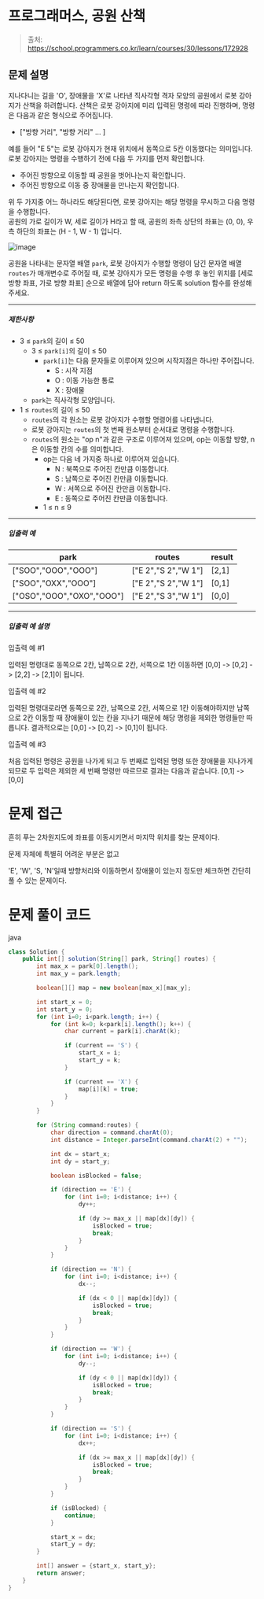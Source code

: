 # 프로그래머스, 공원 산책

> 출처: https://school.programmers.co.kr/learn/courses/30/lessons/172928

## 문제 설명

지나다니는 길을 'O', 장애물을 'X'로 나타낸 직사각형 격자 모양의 공원에서 로봇 강아지가 산책을 하려합니다. 산책은 로봇 강아지에 미리 입력된 명령에 따라 진행하며, 명령은 다음과 같은 형식으로 주어집니다.

-   \["방향 거리", "방향 거리" … \]

예를 들어 "E 5"는 로봇 강아지가 현재 위치에서 동쪽으로 5칸 이동했다는 의미입니다. 로봇 강아지는 명령을 수행하기 전에 다음 두 가지를 먼저 확인합니다.

-   주어진 방향으로 이동할 때 공원을 벗어나는지 확인합니다.
-   주어진 방향으로 이동 중 장애물을 만나는지 확인합니다.

위 두 가지중 어느 하나라도 해당된다면, 로봇 강아지는 해당 명령을 무시하고 다음 명령을 수행합니다.  
공원의 가로 길이가 W, 세로 길이가 H라고 할 때, 공원의 좌측 상단의 좌표는 (0, 0), 우측 하단의 좌표는 (H - 1, W - 1) 입니다.

![image](https://user-images.githubusercontent.com/62426665/217702316-1bd5d3ba-c1d7-4133-bfb5-36bdc85a08ba.png)

공원을 나타내는 문자열 배열 `park`, 로봇 강아지가 수행할 명령이 담긴 문자열 배열 `routes`가 매개변수로 주어질 때, 로봇 강아지가 모든 명령을 수행 후 놓인 위치를 \[세로 방향 좌표, 가로 방향 좌표\] 순으로 배열에 담아 return 하도록 solution 함수를 완성해주세요.

---

##### 제한사항

-   3 ≤ `park`의 길이 ≤ 50
    -   3 ≤ `park[i]`의 길이 ≤ 50
        -   `park[i]`는 다음 문자들로 이루어져 있으며 시작지점은 하나만 주어집니다.
            -   S : 시작 지점
            -   O : 이동 가능한 통로
            -   X : 장애물
    -   `park`는 직사각형 모양입니다.
-   1 ≤ `routes`의 길이 ≤ 50
    -   `routes`의 각 원소는 로봇 강아지가 수행할 명령어를 나타냅니다.
    -   로봇 강아지는 `routes`의 첫 번째 원소부터 순서대로 명령을 수행합니다.
    -   `routes`의 원소는 "op n"과 같은 구조로 이루어져 있으며, op는 이동할 방향, n은 이동할 칸의 수를 의미합니다.
        -   op는 다음 네 가지중 하나로 이루어져 있습니다.
            -   N : 북쪽으로 주어진 칸만큼 이동합니다.
            -   S : 남쪽으로 주어진 칸만큼 이동합니다.
            -   W : 서쪽으로 주어진 칸만큼 이동합니다.
            -   E : 동쪽으로 주어진 칸만큼 이동합니다.
        -   1 ≤ n ≤ 9

---

##### 입출력 예

| park                        | routes                | result  |
| --------------------------- | --------------------- | ------- |
| \["SOO","OOO","OOO"\]       | \["E 2","S 2","W 1"\] | \[2,1\] |
| \["SOO","OXX","OOO"\]       | \["E 2","S 2","W 1"\] | \[0,1\] |
| \["OSO","OOO","OXO","OOO"\] | \["E 2","S 3","W 1"\] | \[0,0\] |

---

##### 입출력 예 설명

입출력 예 #1

입력된 명령대로 동쪽으로 2칸, 남쪽으로 2칸, 서쪽으로 1칸 이동하면 \[0,0\] -> \[0,2\] -> \[2,2\] -> \[2,1\]이 됩니다.

입출력 예 #2

입력된 명령대로라면 동쪽으로 2칸, 남쪽으로 2칸, 서쪽으로 1칸 이동해야하지만 남쪽으로 2칸 이동할 때 장애물이 있는 칸을 지나기 때문에 해당 명령을 제외한 명령들만 따릅니다. 결과적으로는 \[0,0\] -> \[0,2\] -> \[0,1\]이 됩니다.

입출력 예 #3

처음 입력된 명령은 공원을 나가게 되고 두 번째로 입력된 명령 또한 장애물을 지나가게 되므로 두 입력은 제외한 세 번째 명령만 따르므로 결과는 다음과 같습니다. \[0,1\] -> \[0,0\]

# 문제 접근

흔히 푸는 2차원지도에 좌표를 이동시키면서 마지막 위치를 찾는 문제이다.

문제 자체에 특별히 어려운 부분은 없고

'E', 'W', 'S, 'N'일때 방향처리와 이동하면서 장애물이 있는지 정도만 체크하면 간단히 풀 수 있는 문제이다.

# 문제 풀이 코드

java

```java
class Solution {
    public int[] solution(String[] park, String[] routes) {
        int max_x = park[0].length();
        int max_y = park.length;

        boolean[][] map = new boolean[max_x][max_y];

        int start_x = 0;
        int start_y = 0;
        for (int i=0; i<park.length; i++) {
            for (int k=0; k<park[i].length(); k++) {
                char current = park[i].charAt(k);

                if (current == 'S') {
                    start_x = i;
                    start_y = k;
                }

                if (current == 'X') {
                    map[i][k] = true;
                }
            }
        }

        for (String command:routes) {
            char direction = command.charAt(0);
            int distance = Integer.parseInt(command.charAt(2) + "");

            int dx = start_x;
            int dy = start_y;

            boolean isBlocked = false;

            if (direction == 'E') {
                for (int i=0; i<distance; i++) {
                    dy++;

                    if (dy >= max_x || map[dx][dy]) {
                        isBlocked = true;
                        break;
                    }
                }
            }

            if (direction == 'N') {
                for (int i=0; i<distance; i++) {
                    dx--;

                    if (dx < 0 || map[dx][dy]) {
                        isBlocked = true;
                        break;
                    }
                }
            }

            if (direction == 'W') {
                for (int i=0; i<distance; i++) {
                    dy--;

                    if (dy < 0 || map[dx][dy]) {
                        isBlocked = true;
                        break;
                    }
                }
            }

            if (direction == 'S') {
                for (int i=0; i<distance; i++) {
                    dx++;

                    if (dx >= max_x || map[dx][dy]) {
                        isBlocked = true;
                        break;
                    }
                }
            }

            if (isBlocked) {
                continue;
            }

            start_x = dx;
            start_y = dy;
        }

        int[] answer = {start_x, start_y};
        return answer;
    }
}
```
